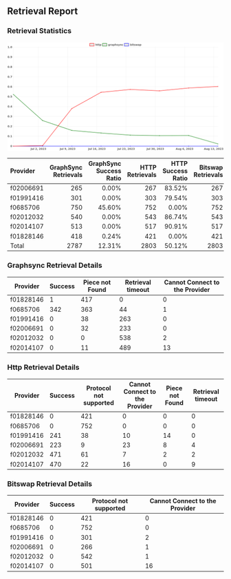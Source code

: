 ## Retrieval Report
### Retrieval Statistics
<img src="https://raw.githubusercontent.com/data-preservation-programs/filplus-checker-assets/main/filecoin-project/filecoin-plus-large-datasets/issues/1714/1692316988364.png"/>

| Provider  | GraphSync Retrievals | GraphSync Success Ratio | HTTP Retrievals | HTTP Success Ratio | Bitswap Retrievals | Bitswap Success Ratio |
| :-------- | -------------------: | ----------------------: | --------------: | -----------------: | -----------------: | --------------------: |
| f02006691 |                  265 |                   0.00% |             267 |             83.52% |                267 |                 0.00% |
| f01991416 |                  301 |                   0.00% |             303 |             79.54% |                303 |                 0.00% |
| f0685706  |                  750 |                  45.60% |             752 |              0.00% |                752 |                 0.00% |
| f02012032 |                  540 |                   0.00% |             543 |             86.74% |                543 |                 0.00% |
| f02014107 |                  513 |                   0.00% |             517 |             90.91% |                517 |                 0.00% |
| f01828146 |                  418 |                   0.24% |             421 |              0.00% |                421 |                 0.00% |
| Total     |                 2787 |                  12.31% |            2803 |             50.12% |               2803 |                 0.00% |

### Graphsync Retrieval Details
| Provider  | Success | Piece not Found | Retrieval timeout | Cannot Connect to the Provider |
| --------- | ------- | --------------- | ----------------- | ------------------------------ |
| f01828146 | 1       | 417             | 0                 | 0                              |
| f0685706  | 342     | 363             | 44                | 1                              |
| f01991416 | 0       | 38              | 263               | 0                              |
| f02006691 | 0       | 32              | 233               | 0                              |
| f02012032 | 0       | 0               | 538               | 2                              |
| f02014107 | 0       | 11              | 489               | 13                             |

### Http Retrieval Details
| Provider  | Success | Protocol not supported | Cannot Connect to the Provider | Piece not Found | Retrieval timeout |
| --------- | ------- | ---------------------- | ------------------------------ | --------------- | ----------------- |
| f01828146 | 0       | 421                    | 0                              | 0               | 0                 |
| f0685706  | 0       | 752                    | 0                              | 0               | 0                 |
| f01991416 | 241     | 38                     | 10                             | 14              | 0                 |
| f02006691 | 223     | 9                      | 23                             | 8               | 4                 |
| f02012032 | 471     | 61                     | 7                              | 2               | 2                 |
| f02014107 | 470     | 22                     | 16                             | 0               | 9                 |

### Bitswap Retrieval Details
| Provider  | Success | Protocol not supported | Cannot Connect to the Provider |
| --------- | ------- | ---------------------- | ------------------------------ |
| f01828146 | 0       | 421                    | 0                              |
| f0685706  | 0       | 752                    | 0                              |
| f01991416 | 0       | 301                    | 2                              |
| f02006691 | 0       | 266                    | 1                              |
| f02012032 | 0       | 542                    | 1                              |
| f02014107 | 0       | 501                    | 16                             |
